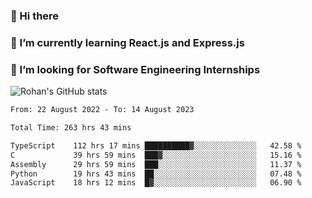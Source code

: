 ### 👋 Hi there 

<!--
**rohznmdev/rohznmdev** is a ✨ _special_ ✨ repository because its `README.md` (this file) appears on your GitHub profile.

Here are some ideas to get you started:

- 🔭 I’m currently working on ...
- 🌱 I’m currently learning Ruby and Ruby on Rails
- 👯 I’m looking to collaborate on ...
- 🤔 I’m looking for help with ...
- 💬 Ask me about ...
- 📫 How to reach me: ...
- 😄 Pronouns: ...
- ⚡ Fun fact: ...
-->
### 🌱 I’m currently learning React.js and Express.js
### 🤔 I’m looking for Software Engineering Internships
![Rohan's GitHub stats](https://github-readme-stats.vercel.app/api?username=rohznmdev&theme=dark&show_icons=true)

<!--START_SECTION:waka-->

```txt
From: 22 August 2022 - To: 14 August 2023

Total Time: 263 hrs 43 mins

TypeScript    112 hrs 17 mins ██████████▓░░░░░░░░░░░░░░   42.58 %
C             39 hrs 59 mins  ███▓░░░░░░░░░░░░░░░░░░░░░   15.16 %
Assembly      29 hrs 59 mins  ███░░░░░░░░░░░░░░░░░░░░░░   11.37 %
Python        19 hrs 43 mins  ██░░░░░░░░░░░░░░░░░░░░░░░   07.48 %
JavaScript    18 hrs 12 mins  █▓░░░░░░░░░░░░░░░░░░░░░░░   06.90 %
```

<!--END_SECTION:waka-->
